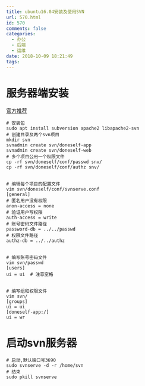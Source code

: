 ```yaml
---
title: ubuntu16.04安装及使用SVN
url: 570.html
id: 570
comments: false
categories:
  - 办公
  - 后端
  - 运维
date: 2018-10-09 18:21:49
tags:
---
```


# 服务器端安装

[官方推荐](https://help.ubuntu.com/lts/serverguide/subversion.html.en/)

    # 安装包
    sudo apt install subversion apache2 libapache2-svn
    # 创建目录及两个svn项目
    mkdir svn
    svnadmin create svn/doneself-app
    svnadmin create svn/doneself-web
    # 多个项目公用一个权限文件
    cp -rf svn/doneself/conf/passwd snv/
    cp -rf svn/doneself/conf/authz snv/
    

    # 编辑每个项目的配置文件
    vim svn/doneself/conf/svnserve.conf
    [general]   
    # 匿名用户没有权限
    anon-access = none
    # 验证用户写权限
    auth-access = write
    # 账号密码文件路径
    password-db = ../../passwd 
    # 权限文件路径
    authz-db = ../../authz
    

    # 编写账号密码文件
    vim svn/passwd
    [users] 
    ui = ui  # 注意空格
    

    # 编写组和权限文件
    vim svn/
    [groups]
    ui = ui  
    [doneself-app:/]  
    ui = wr
    

# 启动svn服务器

    # 启动,默认端口号3690
    sudo svnserve -d -r /home/svn
    # 结束
    sudo pkill svnserve